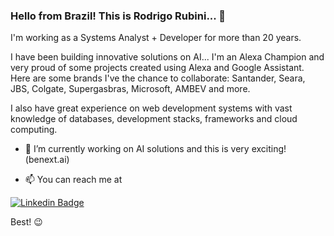 ### Hello from Brazil! This is Rodrigo Rubini... 👋

I'm working as a Systems Analyst + Developer for more than 20 years.

I have been building innovative solutions on AI... 
I'm an Alexa Champion and very proud of some projects created using Alexa and Google Assistant. Here are some brands I've the chance to collaborate: Santander, Seara, JBS, Colgate, Supergasbras, Microsoft, AMBEV and more.

I also have great experience on web development systems with vast knowledge of databases, development stacks, frameworks and cloud computing.

- 🔭 I’m currently working on AI solutions and this is very exciting! (benext.ai)

- 📫 You can reach me at

[![Linkedin Badge](https://img.shields.io/badge/-LinkedIn-blue?style=flat-square&logo=Linkedin&logoColor=white&link=https://www.linkedin.com/in/rodrigorubini/?locale=en_US)](https://www.linkedin.com/in/rodrigorubini/?locale=en_US)

Best! 😉
